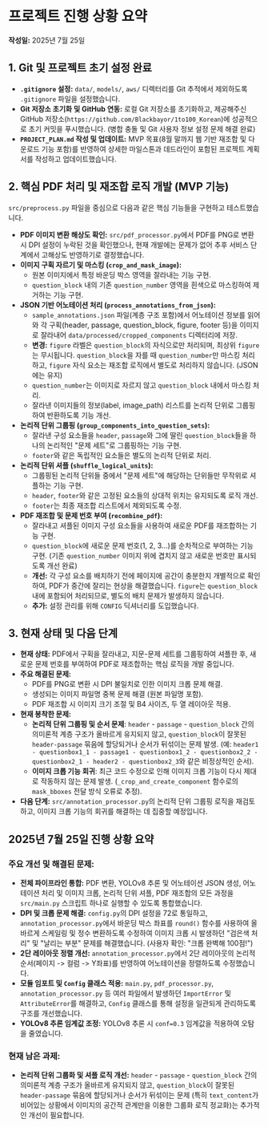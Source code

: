 # 프로젝트 진행 상황 요약

**작성일:** 2025년 7월 25일

## 1. Git 및 프로젝트 초기 설정 완료

*   **`.gitignore` 설정:** `data/`, `models/`, `aws/` 디렉터리를 Git 추적에서 제외하도록 `.gitignore` 파일을 설정했습니다.
*   **Git 저장소 초기화 및 GitHub 연동:** 로컬 Git 저장소를 초기화하고, 제공해주신 GitHub 저장소(`https://github.com/Blackbayor/1to100_Korean`)에 성공적으로 초기 커밋을 푸시했습니다. (병합 충돌 및 Git 사용자 정보 설정 문제 해결 완료)
*   **`PROJECT_PLAN.md` 작성 및 업데이트:** MVP 목표(8월 말까지 웹 기반 재조합 및 다운로드 기능 포함)를 반영하여 상세한 마일스톤과 데드라인이 포함된 프로젝트 계획서를 작성하고 업데이트했습니다.

## 2. 핵심 PDF 처리 및 재조합 로직 개발 (MVP 기능)

`src/preprocess.py` 파일을 중심으로 다음과 같은 핵심 기능들을 구현하고 테스트했습니다.

*   **PDF 이미지 변환 해상도 확인:** `src/pdf_processor.py`에서 PDF를 PNG로 변환 시 DPI 설정이 누락된 것을 확인했으나, 현재 개발에는 문제가 없어 추후 서비스 단계에서 고해상도 반영하기로 결정했습니다.
*   **이미지 구획 자르기 및 마스킹 (`crop_and_mask_image`):**
    *   원본 이미지에서 특정 바운딩 박스 영역을 잘라내는 기능 구현.
    *   `question_block` 내의 기존 `question_number` 영역을 흰색으로 마스킹하여 제거하는 기능 구현.
*   **JSON 기반 어노테이션 처리 (`process_annotations_from_json`):**
    *   `sample_annotations.json` 파일(계층 구조 포함)에서 어노테이션 정보를 읽어와 각 구획(header, passage, question_block, figure, footer 등)을 이미지로 잘라내어 `data/processed/cropped_components` 디렉터리에 저장.
    *   **변경:** `figure` 라벨은 `question_block`의 자식으로만 처리되며, 최상위 `figure`는 무시됩니다. `question_block`을 자를 때 `question_number`만 마스킹 처리하고, `figure` 자식 요소는 재조합 로직에서 별도로 처리하지 않습니다. (JSON에는 유지)
    *   `question_number`는 이미지로 자르지 않고 `question_block` 내에서 마스킹 처리.
    *   잘라낸 이미지들의 정보(label, image_path) 리스트를 논리적 단위로 그룹핑하여 반환하도록 기능 개선.
*   **논리적 단위 그룹핑 (`group_components_into_question_sets`):**
    *   잘라낸 구성 요소들을 `header`, `passage`와 그에 딸린 `question_block`들을 하나의 논리적인 "문제 세트"로 그룹핑하는 기능 구현.
    *   `footer`와 같은 독립적인 요소들은 별도의 논리적 단위로 처리.
*   **논리적 단위 셔플 (`shuffle_logical_units`):**
    *   그룹핑된 논리적 단위들 중에서 "문제 세트"에 해당하는 단위들만 무작위로 셔플하는 기능 구현.
    *   `header`, `footer`와 같은 고정된 요소들의 상대적 위치는 유지되도록 로직 개선.
    *   `footer`는 최종 재조합 리스트에서 제외되도록 수정.
*   **PDF 재조합 및 문제 번호 부여 (`recombine_pdf`):**
    *   잘라내고 셔플된 이미지 구성 요소들을 사용하여 새로운 PDF를 재조합하는 기능 구현.
    *   `question_block`에 새로운 문제 번호(1, 2, 3...)를 순차적으로 부여하는 기능 구현. (기존 `question_number` 이미지 위에 겹치지 않고 새로운 번호만 표시되도록 개선 완료)
    *   **개선:** 각 구성 요소를 배치하기 전에 페이지에 공간이 충분한지 개별적으로 확인하여, PDF가 중간에 잘리는 현상을 해결했습니다. `figure`는 `question_block` 내에 포함되어 처리되므로, 별도의 배치 문제가 발생하지 않습니다.
    *   **추가:** 설정 관리를 위해 `CONFIG` 딕셔너리를 도입했습니다.

## 3. 현재 상태 및 다음 단계

*   **현재 상태:** PDF에서 구획을 잘라내고, 지문-문제 세트를 그룹핑하여 셔플한 후, 새로운 문제 번호를 부여하여 PDF로 재조합하는 핵심 로직을 개발 중입니다.
*   **주요 해결된 문제:**
    *   PDF를 PNG로 변환 시 DPI 불일치로 인한 이미지 크롭 문제 해결.
    *   생성되는 이미지 파일명 중복 문제 해결 (원본 파일명 포함).
    *   PDF 재조합 시 이미지 크기 조절 및 B4 사이즈, 두 열 레이아웃 적용.
*   **현재 봉착한 문제:**
    *   **논리적 단위 그룹핑 및 순서 문제**: `header` - `passage` - `question_block` 간의 의미론적 계층 구조가 올바르게 유지되지 않고, `question_block`이 잘못된 `header-passage` 묶음에 할당되거나 순서가 뒤섞이는 문제 발생. (예: `header1 - questionbox1_1 - passage1 - questionbox1_2 - questionbox2_2 - questionbox2_1 - header2 - questionbox2_3`와 같은 비정상적인 순서).
    *   **이미지 크롭 기능 회귀**: 최근 코드 수정으로 인해 이미지 크롭 기능이 다시 제대로 작동하지 않는 문제 발생. (`_crop_and_create_component` 함수로의 `mask_bboxes` 전달 방식 오류로 추정).
*   **다음 단계:** `src/annotation_processor.py`의 논리적 단위 그룹핑 로직을 재검토하고, 이미지 크롭 기능의 회귀를 해결하는 데 집중할 예정입니다.


## 2025년 7월 25일 진행 상황 요약

### 주요 개선 및 해결된 문제:

*   **전체 파이프라인 통합:** PDF 변환, YOLOv8 추론 및 어노테이션 JSON 생성, 어노테이션 처리 및 이미지 크롭, 논리적 단위 셔플, PDF 재조합의 모든 과정을 `src/main.py` 스크립트 하나로 실행할 수 있도록 통합했습니다.
*   **DPI 및 크롭 문제 해결:** `config.py`의 DPI 설정을 72로 통일하고, `annotation_processor.py`에서 바운딩 박스 좌표를 `round()` 함수를 사용하여 올바르게 스케일링 및 정수 변환하도록 수정하여 이미지 크롭 시 발생하던 "검은색 처리" 및 "날리는 부분" 문제를 해결했습니다. (사용자 확인: "크롭 완벽해 100점!")
*   **2단 레이아웃 정렬 개선:** `annotation_processor.py`에서 2단 레이아웃의 논리적 순서(페이지 -> 컬럼 -> Y좌표)를 반영하여 어노테이션을 정렬하도록 수정했습니다.
*   **모듈 임포트 및 `Config` 클래스 적용:** `main.py`, `pdf_processor.py`, `annotation_processor.py` 등 여러 파일에서 발생하던 `ImportError` 및 `AttributeError`를 해결하고, `Config` 클래스를 통해 설정을 일관되게 관리하도록 구조를 개선했습니다.
*   **YOLOv8 추론 임계값 조정:** YOLOv8 추론 시 `conf=0.3` 임계값을 적용하여 오탐을 줄였습니다.

### 현재 남은 과제:

*   **논리적 단위 그룹화 및 셔플 로직 개선:** `header` - `passage` - `question_block` 간의 의미론적 계층 구조가 올바르게 유지되지 않고, `question_block`이 잘못된 `header-passage` 묶음에 할당되거나 순서가 뒤섞이는 문제 (특히 `text_content`가 비어있는 상황에서 이미지의 공간적 관계만을 이용한 그룹화 로직 정교화)는 추가적인 개선이 필요합니다.
